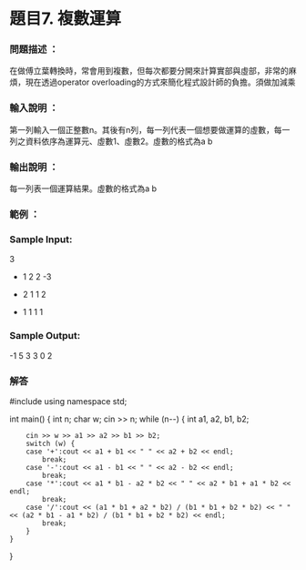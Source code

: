 # 題目7. 複數運算

### 問題描述 ：

在做傅立葉轉換時，常會用到複數，但每次都要分開來計算實部與虛部，非常的麻煩，現在透過operator overloading的方式來簡化程式設計師的負擔。須做加減乘

### 輸入說明 ：

第一列輸入一個正整數n。其後有n列，每一列代表一個想要做運算的虛數，每一列之資料依序為運算元、虛數1、虛數2。虛數的格式為a b

### 輸出說明 ：

每一列表一個運算結果。虛數的格式為a b

### 範例 ：

### Sample Input:
3
- 1 2 2 -3
+ 2 1 1 2
* 1 1 1 1

### Sample Output:
-1 5
3 3
0 2

### 解答


#include<iostream> 
using namespace std; 
 
int main() { 
    int n; 
    char w; 
    cin >> n; 
    while (n--) 
    { 
        int a1, a2, b1, b2; 
        
        cin >> w >> a1 >> a2 >> b1 >> b2; 
        switch (w) { 
        case '+':cout << a1 + b1 << " " << a2 + b2 << endl; 
            break; 
        case '-':cout << a1 - b1 << " " << a2 - b2 << endl;  
            break; 
        case '*':cout << a1 * b1 - a2 * b2 << " " << a2 * b1 + a1 * b2 << endl;  
            break; 
        case '/':cout << (a1 * b1 + a2 * b2) / (b1 * b1 + b2 * b2) << " " << (a2 * b1 - a1 * b2) / (b1 * b1 + b2 * b2) << endl; 
            break; 
        } 
    } 
 
} 
